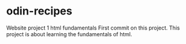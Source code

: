 # odin-recipes
Website project 1 html fundamentals
First commit on this project. This project is about learning the fundamentals of html.